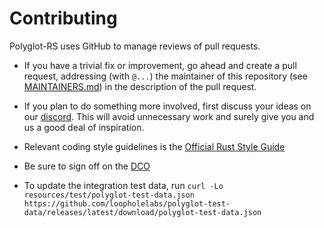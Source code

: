 # Contributing

Polyglot-RS uses GitHub to manage reviews of pull requests.

- If you have a trivial fix or improvement, go ahead and create a pull request,
  addressing (with `@...`) the maintainer of this repository (see
  [MAINTAINERS.md](MAINTAINERS.md)) in the description of the pull request.

- If you plan to do something more involved, first discuss your ideas
  on our [discord](https://loopholelabs.io/discord).
  This will avoid unnecessary work and surely give you and us a good deal
  of inspiration.

- Relevant coding style guidelines is the [Official Rust Style Guide](https://github.com/rust-dev-tools/fmt-rfcs/blob/master/guide/guide.md)

- Be sure to sign off on the [DCO](https://github.com/probot/dco#how-it-works)

- To update the integration test data, run `curl -Lo resources/test/polyglot-test-data.json https://github.com/loopholelabs/polyglot-test-data/releases/latest/download/polyglot-test-data.json`
